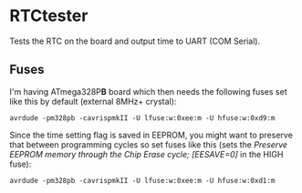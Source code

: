 # RTCtester

Tests the RTC on the board and output time to UART (COM Serial).

## Fuses
I'm having ATmega328P**B** board which then needs the following fuses set like this by default (external 8MHz+ crystal):

    avrdude -pm328pb -cavrispmkII -U lfuse:w:0xee:m -U hfuse:w:0xd9:m
    
Since the time setting flag is saved in EEPROM, you might want to preserve that between programming cycles so set fuses like this (sets the *Preserve EEPROM memory through the Chip Erase cycle; [EESAVE=0]* in the HIGH fuse):

    avrdude -pm328pb -cavrispmkII -U lfuse:w:0xee:m -U hfuse:w:0xd1:m
